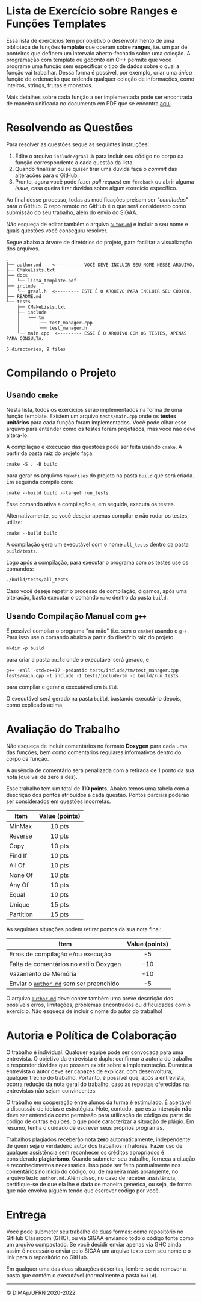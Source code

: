 ﻿# Lista de Exercício sobre Ranges e Funções Templates

Essa lista de exercícios tem por objetivo o desenvolvimento de uma biblioteca de funções **template** que operam sobre **ranges**, i.e. um par de ponteiros que definem um intervalo aberto-fechado sobre uma coleção. A programação com template ou _gabarito_ em C++ permite que você programe uma função sem especificar o tipo de dados sobre o qual a função vai trabalhar. Dessa forma é possível, por exemplo, criar uma _única_ função de ordenação que ordenda qualquer coleção de informações, como inteiros, strings, frutas e monstros.

Mais detalhes sobre cada função a ser implementada pode ser encontrada de maneira unificada no documento em PDF que se encontra [aqui](docs/lista_template.pdf).


# Resolvendo as Questões

Para resolver as questões segue as seguintes instruções:

1. Edite o arquivo `include/graal.h` para incluir seu código no corpo da função correspondente a cada questão da lista.
2. Quando finalizar ou se quiser tirar uma dúvida faça o _commit_ das alterações para o GitHub.
6. Pronto, agora você pode fazer _pull request_ em `feedback` ou abrir alguma _issue_, casa queira tirar dúvidas sobre algum exercício específico.

Ao final desse processo, todas as modificações preisam ser "_comitadas_" para o GitHub. O repo remoto no GitHub é o que será considerado como submissão do seu trabalho, além do envio do SIGAA.

Não esqueça de editar também o arquivo [`autor.md`](author.md) e incluir o seu nome e quais questões você conseguiu resolver.

Segue abaixo a árvore de diretórios do projeto, para facilitar a visualização dos arquivos.

```
.
├── author.md    <---------- VOCÊ DEVE INCLUIR SEU NOME NESSE ARQUIVO.
├── CMakeLists.txt
├── docs
│   └── lista_template.pdf
├── include
│   └── graal.h  <--------- ESTE É O ARQUIVO PARA INCLUIR SEU CÓDIGO.
├── README.md
└── tests
    ├── CMakeLists.txt
    ├── include
    │   └── tm
    │       ├── test_manager.cpp
    │       └── test_manager.h
    └── main.cpp  <--------- ESSE É O ARQUIVO COM OS TESTES, APENAS PARA CONSULTA.

5 directories, 9 files
```

# Compilando o Projeto

## Usando `cmake`

Nesta lista, todos os exercícios serão implementados na forma de uma função template.
Existem um arquivo `tests/main.cpp` onde os **testes unitários** para cada função foram implementados. Você pode olhar esse arquivo para entender como os testes foram projetados, mas você não deve alterá-lo.

A compilação e execução das questões pode ser feita usando `cmake`. A partir da pasta raiz do projeto faça:

```
cmake -S . -B build
```
para gerar os arquivos `Makefiles` do projeto na pasta `build` que será criada. Em seguinda compile com:

```
cmake --build build --target run_tests
```
Esse comando ativa a compilação e, em seguida, executa os testes.

Alternativamente, se você desejar apenas compilar e não rodar os testes, utilize:
```
cmake --build build
```

A compilação gera um executável com o nome `all_tests` dentro da pasta `build/tests`.

Logo após a compilação, para executar o programa com os testes use os comandos:

```
./build/tests/all_tests
```

Caso você deseje repetir o processo de compilação, digamos, após uma alteração, basta executar o comando `make` dentro da pasta `build`.

## Usando Compilação Manual com `g++`

É possível compilar o programa "na mão" (i.e. sem o `cmake`) usando o `g++`. Para isso use o comando abaixo a partir do diretório raiz do projeto.
```
mkdir -p build
```
para criar a pasta `build` onde o executável será gerado, e
```
g++ -Wall -std=c++17 -pedantic tests/include/tm/test_manager.cpp tests/main.cpp -I include -I tests/include/tm -o build/run_tests
```
para compilar e gerar o executável em `build`.

O executável será gerado na pasta `build`, bastando executá-lo depois, como explicado acima.

# Avaliação do Trabalho

Não esqueça de incluir comentários no formato **Doxygen** para cada uma das funções, bem como comentários regulares informativos dentro do corpo da função.

A ausência de comentário será penalizada com a retirada de 1 ponto da sua nota (que vai de zero a dez).


Esse trabalho tem um total de **110 points**. Abaixo temos uma tabela com a descrição dos pontos atribuídos a cada questão. Pontos parciais poderão ser considerados em questões incorretas.

Item     | Value (points)
-------- | :-----:
MinMax   | 10 pts
Reverse  | 10 pts
Copy     | 10 pts
Find If  | 10 pts
All Of   | 10 pts
None Of  | 10 pts
Any Of   | 10 pts
Equal    | 10 pts
Unique   | 15 pts
Partition| 15 pts

As seguintes situações podem retirar pontos da sua nota final:

Item     | Value (points)
-------- | :-----:
Erros de compilação e/ou execução  | -5
Falta de comentários no estilo Doxygen | -10
Vazamento de Memória  | -10
Enviar o [`author.md`](author.md) sem ser preenchido | -5

O arquivo [`author.md`](author.md) deve conter também uma breve descrição dos possíveis erros, limitações, problemas encontrados ou dificuldades com o exercício. Não esqueça de incluir o nome do autor do trabalho!

# Autoria e Política de Colaboração

O trabalho é individual. Qualquer equipe pode ser convocada para uma entrevista. O objetivo da entrevista é duplo: confirmar a autoria do trabalho e responder dúvidas que possam existir sobre a implementação. Durante a entrevista o autor deve ser capazes de explicar, com desenvoltura, qualquer trecho do trabalho. Portanto, é possível que, após a entrevista, ocorra redução da nota geral do trabalho, caso as repostas oferecidas na entrevistas não sejam convincentes.

O trabalho em cooperação entre alunos da turma é estimulado. É aceitável a discussão de ideias e estratégias. Note, contudo, que esta interação **não** deve ser entendida como permissão para utilização de código ou parte de código de outras equipes, o que pode caracterizar a situação de plágio. Em resumo, tenha o cuidado de escrever seus próprios programas.

Trabalhos plagiados receberão nota **zero** automaticamente, independente de quem seja o verdadeiro autor dos trabalhos infratores. Fazer uso de qualquer assistência sem reconhecer os créditos apropriados é considerado **plagiarismo**. Quando submeter seu trabalho, forneça a citação e reconhecimentos necessários. Isso pode ser feito pontualmente nos comentários no início do código, ou, de maneira mais abrangente, no arquivo texto `author.md`. Além disso, no caso de receber assistência, certifique-se de que ela lhe
é dada de maneira genérica, ou seja, de forma que não envolva alguém tendo que escrever código por você.


# Entrega

Você pode submeter seu trabalho de duas formas: como repositório no GitHub Classroom (GHC), ou via SIGAA enviando todo o código fonte como um arquivo compactado. Se você decidir enviar apenas via GHC ainda assim é necessário enviar pelo SIGAA um arquivo texto com seu nome e o link para o repositório no GitHub.

Em qualquer uma das duas situações descritas, lembre-se de remover a pasta que contém o executável (normalmente a pasta `build`).

--------
&copy; DIMAp/UFRN 2020-2022.
